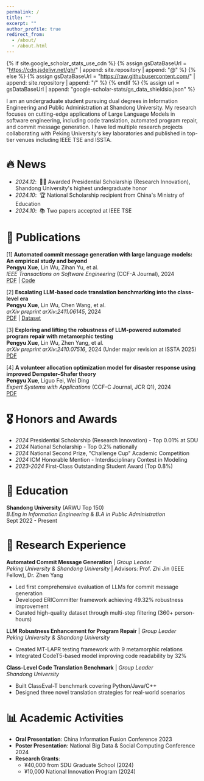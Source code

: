 ```yaml
---
permalink: /
title: ""
excerpt: ""
author_profile: true
redirect_from: 
  - /about/
  - /about.html
---
```


{% if site.google_scholar_stats_use_cdn %}
{% assign gsDataBaseUrl = "https://cdn.jsdelivr.net/gh/" | append: site.repository | append: "@" %}
{% else %}
{% assign gsDataBaseUrl = "https://raw.githubusercontent.com/" | append: site.repository | append: "/" %}
{% endif %}
{% assign url = gsDataBaseUrl | append: "google-scholar-stats/gs_data_shieldsio.json" %}

<span class='anchor' id='about-me'></span>

I am an undergraduate student pursuing dual degrees in Information Engineering and Public Administration at Shandong University. My research focuses on cutting-edge applications of Large Language Models in software engineering, including code translation, automated program repair, and commit message generation. I have led multiple research projects collaborating with Peking University's key laboratories and published in top-tier venues including IEEE TSE and ISSTA.

# 🔥 News
- *2024.12*: &nbsp;🎉🎉 Awarded Presidential Scholarship (Research Innovation), Shandong University's highest undergraduate honor
- *2024.10*: &nbsp;🏆 National Scholarship recipient from China's Ministry of Education
- *2024.10*: &nbsp;📚 Two papers accepted at IEEE TSE

# 📝 Publications 

[1] **Automated commit message generation with large language models: An empirical study and beyond**  
**Pengyu Xue**, Lin Wu, Zihan Yu, et al.  
*IEEE Transactions on Software Engineering* (CCF-A Journal), 2024  
[PDF](https://arxiv.org/pdf/example.pdf) | [Code](https://github.com)

[2] **Escalating LLM-based code translation benchmarking into the class-level era**  
**Pengyu Xue**, Lin Wu, Chen Wang, et al.  
*arXiv preprint arXiv:2411.06145*, 2024  
[PDF](https://arxiv.org/pdf/2411.06145.pdf) | [Dataset](https://github.com)

[3] **Exploring and lifting the robustness of LLM-powered automated program repair with metamorphic testing**  
**Pengyu Xue**, Lin Wu, Zhen Yang, et al.  
*arXiv preprint arXiv:2410.07516*, 2024 (Under major revision at ISSTA 2025)  
[PDF](https://arxiv.org/pdf/2410.07516.pdf)

[4] **A volunteer allocation optimization model for disaster response using improved Dempster–Shafer theory**  
**Pengyu Xue**, Liguo Fei, Wei Ding  
*Expert Systems with Applications* (CCF-C Journal, JCR Q1), 2024  
[PDF](https://doi.org/10.1016/j.eswa.2024.121285)

# 🎖 Honors and Awards
- *2024* Presidential Scholarship (Research Innovation) - Top 0.01% at SDU
- *2024* National Scholarship - Top 0.2% nationally
- *2024* National Second Prize, "Challenge Cup" Academic Competition
- *2024* ICM Honorable Mention - Interdisciplinary Contest in Modeling
- *2023-2024* First-Class Outstanding Student Award (Top 0.8%)

# 📖 Education
**Shandong University** (ARWU Top 150)  
*B.Eng in Information Engineering & B.A in Public Administration*  
Sept 2022 - Present

# 🔬 Research Experience

**Automated Commit Message Generation** | *Group Leader*  
*Peking University & Shandong University* | Advisors: Prof. Zhi Jin (IEEE Fellow), Dr. Zhen Yang  
- Led first comprehensive evaluation of LLMs for commit message generation
- Developed ERICommitter framework achieving 49.32% robustness improvement
- Curated high-quality dataset through multi-step filtering (360+ person-hours)

**LLM Robustness Enhancement for Program Repair** | *Group Leader*  
*Peking University & Shandong University*  
- Created MT-LAPR testing framework with 9 metamorphic relations
- Integrated CodeT5-based model improving code readability by 32%

**Class-Level Code Translation Benchmark** | *Group Leader*  
*Shandong University*  
- Built ClassEval-T benchmark covering Python/Java/C++
- Designed three novel translation strategies for real-world scenarios

# 📊 Academic Activities
- **Oral Presentation**: China Information Fusion Conference 2023
- **Poster Presentation**: National Big Data & Social Computing Conference 2024
- **Research Grants**: 
  - ¥40,000 from SDU Graduate School (2024)
  - ¥10,000 National Innovation Program (2024)
